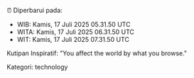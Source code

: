 ⏰ Diperbarui pada:
- WIB: Kamis, 17 Juli 2025 05.31.50 UTC
- WITA: Kamis, 17 Juli 2025 06.31.50 UTC
- WIT: Kamis, 17 Juli 2025 07.31.50 UTC

Kutipan Inspiratif:
"You affect the world by what you browse."


Kategori: technology

